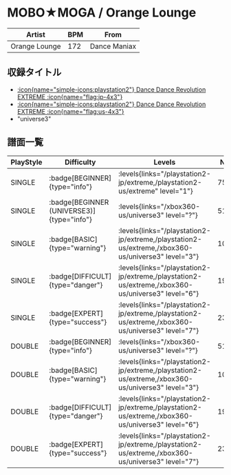 # MOBO★MOGA / Orange Lounge

|Artist|BPM|From|
|------|---|----|
|Orange Lounge|172|Dance Maniax|

## 収録タイトル

- [:icon{name="simple-icons:playstation2"} Dance Dance Revolution EXTREME :icon{name="flag:jp-4x3"}](/playstation2-jp/extreme)
- [:icon{name="simple-icons:playstation2"} Dance Dance Revolution EXTREME :icon{name="flag:us-4x3"}](/playstation2-us/extreme)
- "universe3"

## 譜面一覧

|PlayStyle|Difficulty|Levels|Notes|Movie|
|---------|----------|------|-----|-----|
|SINGLE| :badge[BEGINNER]{type="info"}| :levels{links="/playstation2-jp/extreme,/playstation2-us/extreme" level="1"}|75/0||
|SINGLE| :badge[BEGINNER (UNIVERSE3)]{type="info"}| :levels{links="/xbox360-us/universe3" level="?"}|51/13||
|SINGLE| :badge[BASIC]{type="warning"}| :levels{links="/playstation2-jp/extreme,/playstation2-us/extreme,/xbox360-us/universe3" level="3"}|107/3||
|SINGLE| :badge[DIFFICULT]{type="danger"}| :levels{links="/playstation2-jp/extreme,/playstation2-us/extreme,/xbox360-us/universe3" level="6"}|190/9||
|SINGLE| :badge[EXPERT]{type="success"}| :levels{links="/playstation2-jp/extreme,/playstation2-us/extreme,/xbox360-us/universe3" level="7"}|233/16||
|DOUBLE| :badge[BEGINNER]{type="info"}| :levels{links="/xbox360-us/universe3" level="?"}|51/13||
|DOUBLE| :badge[BASIC]{type="warning"}| :levels{links="/playstation2-jp/extreme,/playstation2-us/extreme,/xbox360-us/universe3" level="3"}|107/3||
|DOUBLE| :badge[DIFFICULT]{type="danger"}| :levels{links="/playstation2-jp/extreme,/playstation2-us/extreme,/xbox360-us/universe3" level="6"}|190/9||
|DOUBLE| :badge[EXPERT]{type="success"}| :levels{links="/playstation2-jp/extreme,/playstation2-us/extreme,/xbox360-us/universe3" level="7"}|233/16||
